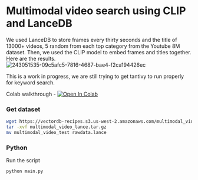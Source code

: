 # Multimodal video search using CLIP and LanceDB
We used LanceDB to store frames every thirty seconds and the title of 13000+ videos, 5 random from each top category from the Youtube 8M dataset. 
Then, we used the CLIP model to embed frames and titles together. Here are the results.
![243051535-09c5afc5-7816-4687-bae4-f2ca194426ec](https://github.com/lancedb/vectordb-recipes/assets/15766192/799f94a1-a01d-4a5b-a627-2a733bbb4227)

This is a work in progress, we are still trying to get tantivy to run properly for keyword search.

Colab walkthrough - <a href="https://colab.research.google.com/github/lancedb/vectordb-recipes/blob/main/examples/multimodal_video_search/main.ipynb"><img src="https://colab.research.google.com/assets/colab-badge.svg" alt="Open In Colab"></a>

### Get dataset
```bash
wget https://vectordb-recipes.s3.us-west-2.amazonaws.com/multimodal_video_lance.tar.gz
tar -xvf multimodal_video_lance.tar.gz
mv multimodal_video_test rawdata.lance
```

### Python
Run the script 
```python
python main.py
```
